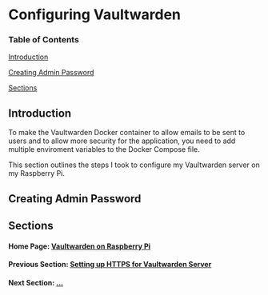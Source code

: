 # Configuring Vaultwarden

### Table of Contents

[Introduction](#introduction)

[Creating Admin Password](#creating-admin-password)

[Sections](#sections)

## Introduction

To make the Vaultwarden Docker container to allow emails to be sent to users and to allow more security for the application, you need to add multiple enviroment variables to the Docker Compose file.

This section outlines the steps I took to configure my Vaultwarden server on my Raspberry Pi.

## Creating Admin Password

## Sections

#### Home Page: [Vaultwarden on Raspberry Pi](../../)

#### Previous Section: [Setting up HTTPS for Vaultwarden Server](../https_setup/)

#### Next Section: [...]()
